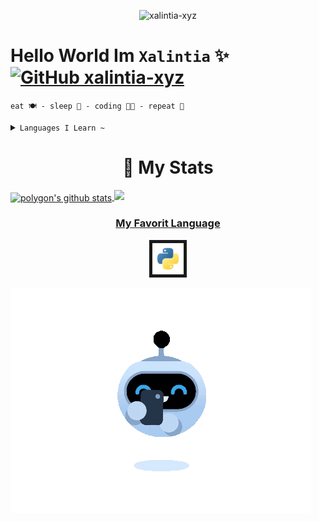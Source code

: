 <p align="center"> <img src="https://komarev.com/ghpvc/?username=xalintia-xyz&label=Viewer&color=red&style=plastic" alt="xalintia-xyz"/> </p>

# Hello World Im `Xalintia` ✨ [![GitHub xalintia-xyz](https://img.shields.io/github/followers/xalintia-xyz?label=followers&style=social)](https://github.com/xalintia-xyz)

`eat 🍽️ - sleep 🛌 - coding 🧑‍💻 - repeat 🔁`

<details close><summary><code>Languages ​​I Learn ~ </code></summary>
<br>• PYTHON <br>• SHELL<br>• NODEJS
</details>
<h1 align="center">
  🚀 My Stats
</h1></div>
<a href="https://github.com/xalintia-xyz">
  <img align="center" src="https://github-readme-stats.vercel.app/api?username=xalintia-xyz&show_icons=true&theme=dark&line_height=27" alt="polygon's github stats"/>
</a>

<a href="https://github.com/xalintia-xyz">
  <img src="https://github-readme-stats.anuraghazra1.vercel.app/api/top-langs/?username=xalintia-xyz&layout=compact&theme=radical&count_private=true&locale=de"
</a>
<h3 align='center'>My Favorit Language</h3><p align='center'>
<img src="https://raw.githubusercontent.com/github/explore/80688e429a7d4ef2fca1e82350fe8e3517d3494d/topics/python/python.png" width="50" border="5"></p>
<img src="src/gif-unscreen.gif">
